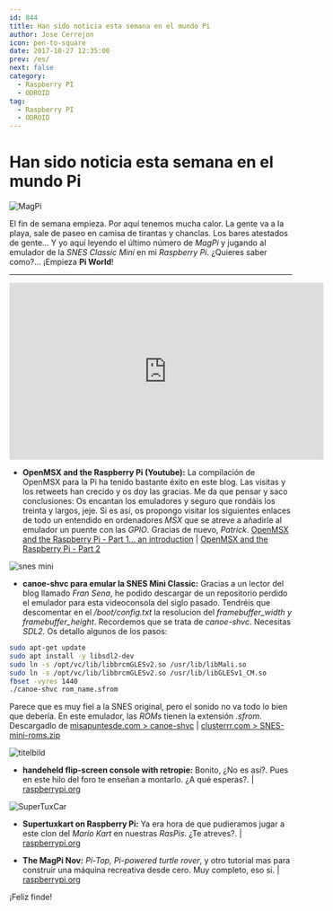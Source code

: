 ```yaml
---
id: 844
title: Han sido noticia esta semana en el mundo Pi
author: Jose Cerrejon
icon: pen-to-square
date: 2017-10-27 12:35:00
prev: /es/
next: false
category:
  - Raspberry PI
  - ODROID
tag:
  - Raspberry PI
  - ODROID
---
```


# Han sido noticia esta semana en el mundo Pi

![MagPi](/images/2017/10/magpi.png)

El fin de semana empieza. Por aquí tenemos mucha calor. La gente va a la playa, sale de paseo en camisa de tirantas y chanclas. Los bares atestados de gente... Y yo aquí leyendo el último número de *MagPi* y jugando al emulador de la *SNES Classic Mini* en mi *Raspberry Pi*. ¿Quieres saber como?... ¡Empieza **Pi World**!

- - -
<iframe width="560" height="315" src="https://www.youtube.com/embed/fPd2G_qc_jk" frameborder="0" allowfullscreen></iframe>

* **OpenMSX and the Raspberry Pi (Youtube):** La compilación de OpenMSX para la Pi ha tenido bastante éxito en este blog. Las visitas y los retweets han crecido y os doy las gracias. Me da que pensar y saco conclusiones: Os encantan los emuladores y seguro que rondáis los treinta y largos, jeje. Si es así, os propongo visitar los siguientes enlaces de todo un entendido en ordenadores *MSX* que se atreve a añadirle al emulador un puente con las *GPIO*. Gracias de nuevo, *Patrick*.  [OpenMSX and the Raspberry Pi - Part 1... an introduction](https://www.youtube.com/watch?v=mGNj1WR_uHU) | [OpenMSX and the Raspberry Pi - Part 2](https://www.youtube.com/watch?v=ZLNx0cyD4Dw)


![snes mini](/images/2017/10/snes_classic.png)

* **canoe-shvc para emular la SNES Mini Classic:** Gracias a un lector del blog llamado *Fran Sena*, he podido descargar de un repositorio perdido el emulador para esta videoconsola del siglo pasado.  Tendréis que descomentar en el */boot/config.txt* la resolucion del *framebuffer_width y framebuffer_height*. Recordemos que se trata de *canoe-shvc*. Necesitas *SDL2*. Os detallo algunos de los pasos: 

```bash
sudo apt-get update
sudo apt install -y libsdl2-dev
sudo ln -s /opt/vc/lib/libbrcmGLESv2.so /usr/lib/libMali.so
sudo ln -s /opt/vc/lib/libbrcmGLESv2.so /usr/lib/libGLESv1_CM.so
fbset -vyres 1440
./canoe-shvc rom_name.sfrom
```

Parece que es muy fiel a la SNES original, pero el sonido no va todo lo bien que debería. En este emulador, las *ROMs* tienen la extensión *.sfrom*. Descargadlo de [misapuntesde.com > canoe-shvc](/res/canoe-shvc) | [clusterrr.com > SNES-mini-roms.zip](http://clusterrr.com/temp/SNES-mini-roms.zip)

![titelbild](/images/2017/10/titelbild.png)

* **handeheld flip-screen console with retropie:** Bonito, ¿No es así?. Pues en este hilo del foro te enseñan a montarlo. ¿A qué esperas?. | [raspberrypi.org](https://www.raspberrypi.org/forums/viewtopic.php?f=78&t=177889)

![SuperTuxCar](/images/2017/10/supertuxkart-portable-23.png)

* **Supertuxkart on Raspberry Pi:** Ya era hora de que pudieramos jugar a este clon del *Mario Kart* en nuestras *RasPis*. ¿Te atreves?. | [raspberrypi.org](https://www.raspberrypi.org/forums/viewtopic.php?f=78&t=195612)

* **The MagPi Nov:** *Pi-Top, Pi-powered turtle rover*, y otro tutorial mas para construir una máquina recreativa desde cero. Muy completo, eso si. | [raspberrypi.org](https://www.raspberrypi.org/magpi/build-arcade-machine-magpi-63/)







¡Feliz finde!